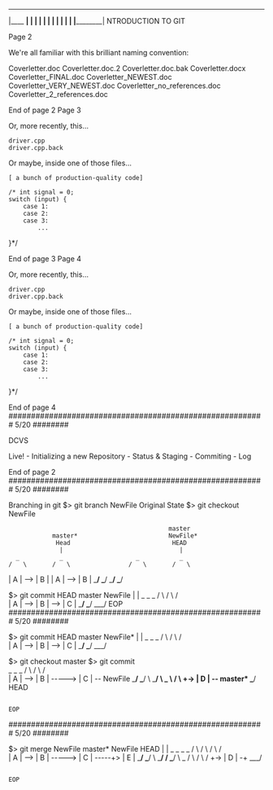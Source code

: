 





 ____________
|____    ____|
     |  |
     |  |
     |  |
     |  |
 ____|  |____
|____________| NTRODUCTION TO GIT









Page 2



We're all familiar with this brilliant naming convention:


Coverletter.doc
Coverletter.doc.2
Coverletter.doc.bak
Coverletter.docx
Coverletter_FINAL.doc
Coverletter_NEWEST.doc
Coverletter_VERY_NEWEST.doc
Coverletter_no_references.doc
Coverletter_2_references.doc






End of page 2
Page 3 


Or, more recently, this...

    driver.cpp
    driver.cpp.back


Or maybe, inside one of those files...

    [ a bunch of production-quality code]

    /* int signal = 0;
    switch (input) {
        case 1:
        case 2:
        case 3:
            ...
   }*/


End of page 3 
Page 4 


Or, more recently, this...

    driver.cpp
    driver.cpp.back


Or maybe, inside one of those files...

    [ a bunch of production-quality code]

    /* int signal = 0;
    switch (input) {
        case 1:
        case 2:
        case 3:
            ...
   }*/


End of page 4 
 #########################################################   5/20   ########



DCVS



  Live!
    - Initializing a new Repository
    - Status & Staging
    - Commiting
    - Log









End of page 2
 #########################################################   5/20   ########

 Branching in git               $> git branch NewFile 
  Original State                $> git checkout NewFile

                                                master  
                master*                         NewFile*
                 Head                            HEAD
                  |                                |
      _           _                    _           _
    /   \       /   \                /   \       /   \ 
   |  A  | --> |  B  |              |  A  | --> |  B  |
    \___/       \___/                \___/       \___/

 $> git commit 
                            HEAD
                master     NewFile
                  |           |
      _           _           _
    /   \       /   \       /   \
   |  A  | --> |  B  | --> |  C  |
    \___/       \___/       \___/
                                                                            EOP
 #########################################################   5/20   ########

 $> git commit 
                            HEAD
                master     NewFile*
                  |           |
      _           _           _
    /   \       /   \       /   \
   |  A  | --> |  B  | --> |  C  |
    \___/       \___/       \___/
 
 $> git checkout master 
 $> git commit           
      _           _              _
    /   \       /   \          /   \
   |  A  | --> |  B  | -----> |  C  | -- NewFile
    \___/       \___/  \       \___/
                        \        _
                         \     /   \ 
                          +-> |  D  | -- master*
                               \___/      HEAD

                                                                            EOP
 #########################################################   5/20   ########

 $> git merge NewFile 
                                               master*
                              NewFile           HEAD
                                 |               |
      _           _              _               _
    /   \       /   \          /   \           /   \
   |  A  | --> |  B  | -----> |  C  | -----+> |  E  | 
    \___/       \___/  \       \___/      /    \___/
                        \        _       /
                         \     /   \    /
                          +-> |  D  | -+ 
                               \___/    

                                                                            EOP
